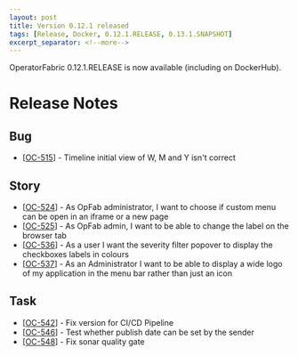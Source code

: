 ```yaml
---
layout: post
title: Version 0.12.1 released
tags: [Release, Docker, 0.12.1.RELEASE, 0.13.1.SNAPSHOT]
excerpt_separator: <!--more-->
---
```

OperatorFabric 0.12.1.RELEASE is now available (including on DockerHub).
<!--more-->

# Release Notes

    
<h2>        Bug
</h2>
<ul>
<li>[<a href='https://opfab.atlassian.net/browse/OC-515'>OC-515</a>] -         Timeline initial view of W, M and Y isn&#39;t correct
</li>
</ul>
    
<h2>        Story
</h2>
<ul>
<li>[<a href='https://opfab.atlassian.net/browse/OC-524'>OC-524</a>] -         As OpFab administrator, I want to choose if custom menu can be open in an iframe or a new page
</li>
<li>[<a href='https://opfab.atlassian.net/browse/OC-525'>OC-525</a>] -         As OpFab admin, I want to be able to change the label on the browser tab
</li>
<li>[<a href='https://opfab.atlassian.net/browse/OC-536'>OC-536</a>] -         As a user I want the severity filter popover to display the checkboxes labels in colours
</li>
<li>[<a href='https://opfab.atlassian.net/browse/OC-537'>OC-537</a>] -         As an Administrator I want to be able to display a wide logo of my application in the menu bar rather than just an icon
</li>
</ul>
    
<h2>        Task
</h2>
<ul>
<li>[<a href='https://opfab.atlassian.net/browse/OC-542'>OC-542</a>] -         Fix version for CI/CD Pipeline
</li>
<li>[<a href='https://opfab.atlassian.net/browse/OC-546'>OC-546</a>] -         Test whether publish date can be set by the sender
</li>
<li>[<a href='https://opfab.atlassian.net/browse/OC-548'>OC-548</a>] -         Fix sonar quality gate
</li>
</ul>